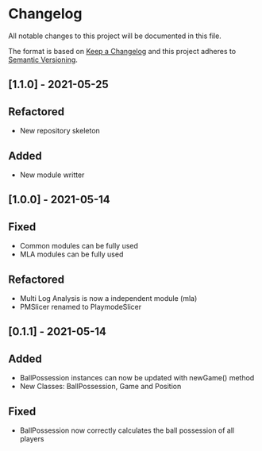 
# Changelog
All notable changes to this project will be documented in this file.
 
The format is based on [Keep a Changelog](http://keepachangelog.com/)
and this project adheres to [Semantic Versioning](http://semver.org/).

## [1.1.0] - 2021-05-25 
## Refactored
- New repository skeleton

## Added
- New module writter 

## [1.0.0] - 2021-05-14
## Fixed
- Common modules can be fully used
- MLA modules can be fully used 

## Refactored
- Multi Log Analysis is now a independent module (mla)
- PMSlicer renamed to PlaymodeSlicer

## [0.1.1] - 2021-05-14
## Added

- BallPossession instances can now be updated with newGame() method
- New Classes: BallPossession, Game and Position

## Fixed
- BallPossession now correctly calculates the ball possession of all players
